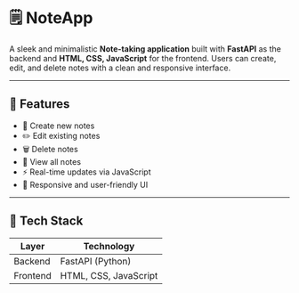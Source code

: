 # 🗒️ NoteApp

A sleek and minimalistic **Note-taking application** built with **FastAPI** as the backend and **HTML, CSS, JavaScript** for the frontend. Users can create, edit, and delete notes with a clean and responsive interface.

---

## 🚀 Features

- 📝 Create new notes
- ✏️ Edit existing notes
- 🗑️ Delete notes
- 📁 View all notes
- ⚡ Real-time updates via JavaScript
- 🎨 Responsive and user-friendly UI

---

## 🧰 Tech Stack

| Layer      | Technology         |
|------------|--------------------|
| Backend    | FastAPI (Python)   |
| Frontend   | HTML, CSS, JavaScript |

